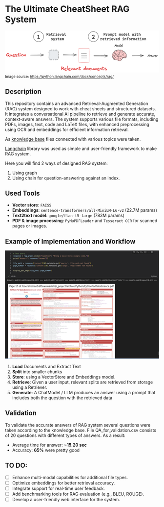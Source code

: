 # The Ultimate CheatSheet RAG System

![Project Banner](https://github.com/ATHigh/ITMO_labs/blob/a3e436477f96150df8297ab9ee40dbd8243321a6/ANLP/rag_concepts-4499b260d1053838a3e361fb54f376ec.png)
<small>Image source: https://python.langchain.com/docs/concepts/rag/</small>

## Description
This repository contains an advanced Retrieval-Augmented Generation
(RAG) system designed to work with cheat sheets and structured datasets.
It integrates a conversational AI pipeline to retrieve and generate
accurate, context-aware answers.
The system supports various file formats, including PDFs, images, text, code
and LaTeX files, with enhanced preprocessing using OCR
and embeddings for efficient information retrieval.

As [knowledge base](https://www.kaggle.com/datasets/timoboz/data-science-cheat-sheets)
files connected with various topics were taken.

[Langchain](https://python.langchain.com/docs/tutorials/rag/#detailed-walkthrough) library was used as simple and user-friendly framework to make
RAG system.

Here you will find 2 ways of designed RAG system:
1) Using graph
2) Using chain for question-answering against an index.

## Used Tools

- **Vector store**: `FAISS`
- **Embeddings**: `sentence-transformers/all-MiniLM-L6-v2` (22.7M params)
- **Text2text model**: `google/flan-t5-large` (783M params)
- **PDF & image processing**: `PyMuPDFLoader` and `Tesseract OCR` for scanned pages or images.

## Example of Implementation and Workflow
![Example Implementation](https://github.com/ATHigh/ITMO_labs/blob/a3e436477f96150df8297ab9ee40dbd8243321a6/ANLP/test.png)

1. **Load** Documents and Extract Text
2. **Split** into smaller chunks
3. **Store**: using a VectorStore and Embeddings model.
4. **Retrieve**: Given a user input, relevant splits are retrieved from storage using a Retriever. 
5. **Generate**: A ChatModel / LLM produces an answer using a prompt that includes both the question with the retrieved data

## Validation

To validate the accurate answers of RAG system several questions were taken
according to the knowledge base. File QA_for_validation.csv consists of 20
questions with different types of answers. As a result:
- Average time for answer: **__~15.20 sec__**
- Accuracy: **__65%__** were pretty good

## TO DO:
- [ ] Enhance multi-modal capabilities for additional file types.
- [ ] Optimize embeddings for better retrieval accuracy.
- [ ] Integrate support for real-time user feedback.
- [ ] Add benchmarking tools for RAG evaluation (e.g., BLEU, ROUGE).
- [ ] Develop a user-friendly web interface for the system.
